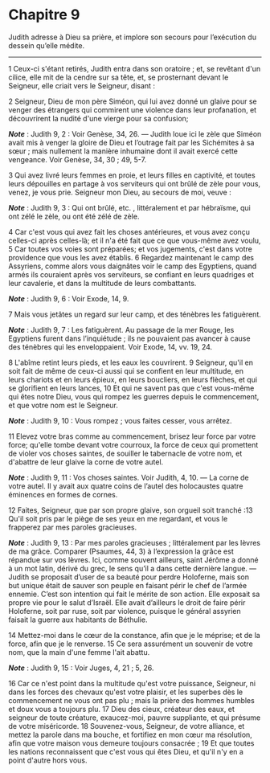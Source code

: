 # Chapitre 9

Judith adresse à Dieu sa prière, et implore son secours pour l’exécution du dessein qu’elle médite.

***

1 Ceux-ci s'étant retirés, Judith entra dans son oratoire ; et, se revêtant d'un cilice, elle mit de la cendre sur sa tête, et, se prosternant devant le Seigneur, elle criait vers le Seigneur, disant :


2 Seigneur, Dieu de mon père Siméon, qui lui avez donné un glaive pour se venger des étrangers qui commirent une violence dans leur profanation, et découvrirent la nudité d'une vierge pour sa confusion;

***Note*** :  Judith 9, 2 : Voir Genèse, 34, 26. ― Judith loue ici le zèle que Siméon avait mis à venger la gloire de Dieu et l’outrage fait par les Sichémites à sa sœur ; mais nullement la manière inhumaine dont il avait exercé cette vengeance. Voir Genèse, 34, 30 ; 49, 5-7.

3 Qui avez livré leurs femmes en proie, et leurs filles en captivité, et toutes leurs dépouilles en partage à vos serviteurs qui ont brûlé de zèle pour vous, venez, je vous prie. Seigneur mon Dieu, au secours de moi, veuve :

***Note*** :  Judith 9, 3 : Qui ont brûlé, etc. , littéralement et par hébraïsme, qui ont zélé le zèle, ou ont été zélé de zèle.

4 Car c'est vous qui avez fait les choses antérieures, et vous avez conçu celles-ci après celles-là; et il n'a été fait que ce que vous-même avez voulu, 5 Car toutes vos voies sont préparées; et vos jugements, c'est dans votre providence que vous les avez établis. 6 Regardez maintenant le camp des Assyriens, comme alors vous daignâtes voir le camp des Egyptiens, quand armés ils couraient après vos serviteurs, se confiant en leurs quadriges et leur cavalerie, et dans la multitude de leurs combattants.

***Note*** :  Judith 9, 6 : Voir Exode, 14, 9.

7 Mais vous jetâtes un regard sur leur camp, et des ténèbres les fatiguèrent.

***Note*** :  Judith 9, 7 : Les fatiguèrent. Au passage de la mer Rouge, les Egyptiens furent dans l’inquiétude ; ils ne pouvaient pas avancer à cause des ténèbres qui les enveloppaient. Voir Exode, 14, vv. 19, 24.

8 L'abîme retint leurs pieds, et les eaux les couvrirent. 9 Seigneur, qu'il en soit fait de même de ceux-ci aussi qui se confient en leur multitude, en leurs chariots et en leurs épieux, en leurs boucliers, en leurs flèches, et qui se glorifient en leurs lances, 10 Et qui ne savent pas que c'est vous-même qui êtes notre Dieu, vous qui rompez les guerres depuis le commencement, et que votre nom est le Seigneur.

***Note*** :  Judith 9, 10 : Vous rompez ; vous faites cesser, vous arrêtez.

11 Elevez votre bras comme au commencement, brisez leur force par votre force; qu'elle tombe devant votre courroux, la force de ceux qui promettent de violer vos choses saintes, de souiller le tabernacle de votre nom, et d'abattre de leur glaive la corne de votre autel.

***Note*** :  Judith 9, 11 : Vos choses saintes. Voir Judith, 4, 10. ― La corne de votre autel. Il y avait aux quatre coins de l’autel des holocaustes quatre éminences en formes de cornes.

12 Faites, Seigneur, que par son propre glaive, son orgueil soit tranché :13 Qu'il soit pris par le piège de ses yeux en me regardant, et vous le frapperez par mes paroles gracieuses.

***Note*** :  Judith 9, 13 : Par mes paroles gracieuses ; littéralement par les lèvres de ma grâce. Comparer (Psaumes, 44, 3) à l’expression la grâce est répandue sur vos lèvres. Ici, comme souvent ailleurs, saint Jérôme a donné à un mot latin, dérivé du grec, le sens qu’il a dans cette dernière langue. ― Judith se proposait d’user de sa beauté pour perdre Holoferne, mais son but unique était de sauver son peuple en faisant périr le chef de l’armée ennemie. C’est son intention qui fait le mérite de son action. Elle exposait sa propre vie pour le salut d’Israël. Elle avait d’ailleurs le droit de faire périr Holoferne, soit par ruse, soit par violence, puisque le général assyrien faisait la guerre aux habitants de Béthulie.

14 Mettez-moi dans le cœur de la constance, afin que je le méprise; et de la force, afin que je le renverse. 15 Ce sera assurément un souvenir de votre nom, que la main d'une femme l'ait abattu.

***Note*** :  Judith 9, 15 : Voir Juges, 4, 21 ; 5, 26.

16 Car ce n'est point dans la multitude qu'est votre puissance, Seigneur, ni dans les forces des chevaux qu'est votre plaisir, et les superbes dès le commencement ne vous ont pas plu ; mais la prière des hommes humbles et doux vous a toujours plu. 17 Dieu des cieux, créateur des eaux, et seigneur de toute créature, exaucez-moi, pauvre suppliante, et qui présume de votre miséricorde. 18 Souvenez-vous, Seigneur, de votre alliance, et mettez la parole dans ma bouche, et fortifiez en mon cœur ma résolution, afin que votre maison vous demeure toujours consacrée ; 19 Et que toutes les nations reconnaissent que c'est vous qui êtes Dieu, et qu'il n'y en a point d'autre hors vous.

